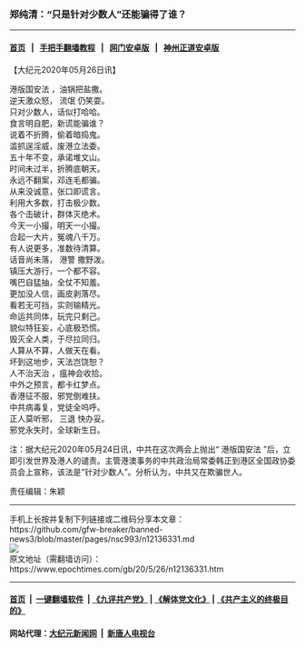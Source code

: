 ### 郑纯清：“只是针对少数人”还能骗得了谁？
------------------------

#### [首页](https://github.com/gfw-breaker/banned-news3/blob/master/README.md) &nbsp;&nbsp;|&nbsp;&nbsp; [手把手翻墙教程](https://github.com/gfw-breaker/guides/wiki) &nbsp;&nbsp;|&nbsp;&nbsp; [网门安卓版](https://github.com/oGate2/oGate) &nbsp;&nbsp;|&nbsp;&nbsp; [神州正道安卓版](https://github.com/SzzdOgate/update) 



<div><p>
 【大纪元2020年05月26日讯】
</p>
<p>
 <ok href="https://www.epochtimes.com/gb/tag/%E6%B8%AF%E7%89%88%E5%9B%BD%E5%AE%89%E6%B3%95.html">
  港版国安法
 </ok>
 ，油锅把盐撒。
 <br/>
 逆天激众怒，
 <ok href="https://www.epochtimes.com/gb/tag/%E6%B5%81%E6%B0%93.html">
  流氓
 </ok>
 仍笑耍。
 <br/>
 只对少数人，话似打哈哈。
 <br/>
 食言明自肥，新谎能骗谁？
 <br/>
 说着不折腾，偷着暗捣鬼。
 <br/>
 滥抓逞淫威，废港立法委。
 <br/>
 五十年不变，承诺堆文山。
 <br/>
 时间未过半，折腾底朝天。
 <br/>
 永远不翻案，邓连毛都骗。
 <br/>
 从来没诚意，张口即谎言。
 <br/>
 利用大多数，打击极少数。
 <br/>
 各个击破计，群体灭绝术。
 <br/>
 今天一小撮，明天一小撮。
 <br/>
 合起一大片，冤魂八千万。
 <br/>
 有人说更多，准数待清算。
 <br/>
 话音尚未落，
 <ok href="https://www.epochtimes.com/gb/tag/%E6%B8%AF%E8%AD%A6.html">
  港警
 </ok>
 撒野泼。
 <br/>
 镇压大游行，一个都不容。
 <br/>
 嘴巴自猛抽，全仗不知羞。
 <br/>
 更加没人信，画皮剥落尽。
 <br/>
 看若无可挡，实则输精光。
 <br/>
 命运共同体，玩完只剩己。
 <br/>
 貌似特狂妄，心底极恐慌。
 <br/>
 毁灭全人类，于尽拉同归。
 <br/>
 人算从不算，人做天在看。
 <br/>
 坏到这地步，天法岂饶恕？
 <br/>
 <ok href="https://www.epochtimes.com/gb/tag/%E4%BA%BA%E4%B8%8D%E6%B2%BB%E5%A4%A9%E6%B2%BB.html">
  人不治天治
 </ok>
 ，瘟神会收拾。
 <br/>
 中外之预言，都卡红梦点。
 <br/>
 香港征不服，邪党倒难扶。
 <br/>
 中共病毒复，党徒全呜呼。
 <br/>
 正人莫听邪，
 <ok href="https://www.epochtimes.com/gb/tag/%E4%B8%89%E9%80%80.html">
  三退
 </ok>
 快办妥。
 <br/>
 邪党永失时，全球新生日。
</p>
<p>
 注：据大纪元2020年05月24日讯，中共在这次两会上抛出“
 <ok href="https://www.epochtimes.com/gb/tag/%E6%B8%AF%E7%89%88%E5%9B%BD%E5%AE%89%E6%B3%95.html">
  港版国安法
 </ok>
 ”后，立即引发世界及港人的谴责。主管港澳事务的中共政治局常委韩正到港区全国政协委员会上宣称，该法是“针对少数人”。分析认为，中共又在欺骗世人。
</p>
<p>
 责任编辑：朱颖
</p>
</div>
<hr/>
手机上长按并复制下列链接或二维码分享本文章：<br/>
https://github.com/gfw-breaker/banned-news3/blob/master/pages/nsc993/n12136331.md <br/>
<a href='https://github.com/gfw-breaker/banned-news3/blob/master/pages/nsc993/n12136331.md'><img src='https://github.com/gfw-breaker/banned-news3/blob/master/pages/nsc993/n12136331.md.png'/></a> <br/>
原文地址（需翻墙访问）：https://www.epochtimes.com/gb/20/5/26/n12136331.htm


------------------------
#### [首页](https://github.com/gfw-breaker/banned-news3/blob/master/README.md) &nbsp;|&nbsp; [一键翻墙软件](https://github.com/gfw-breaker/nogfw/blob/master/README.md) &nbsp;| [《九评共产党》](https://github.com/gfw-breaker/9ping.md/blob/master/README.md#九评之一评共产党是什么) | [《解体党文化》](https://github.com/gfw-breaker/jtdwh.md/blob/master/README.md) | [《共产主义的终极目的》](https://github.com/gfw-breaker/gczydzjmd.md/blob/master/README.md)

#### 网站代理：[大纪元新闻网](http://167.172.10.89:10080/gb/) &nbsp;|&nbsp; [新唐人电视台](http://167.172.10.89:8808/gb/)


<img src='http://gfw-breaker.win/banned-news3/pages/nsc993/n12136331.md' width='0px' height='0px'/>